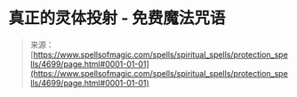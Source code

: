 <!--yml

分类: 未分类

date: 2024-06-12 18:38:32

-->

# 真正的灵体投射 - 免费魔法咒语

> 来源：[https://www.spellsofmagic.com/spells/spiritual_spells/protection_spells/4699/page.html#0001-01-01](https://www.spellsofmagic.com/spells/spiritual_spells/protection_spells/4699/page.html#0001-01-01)
